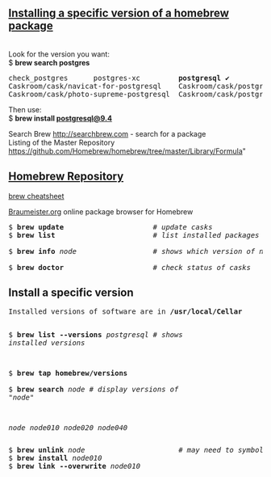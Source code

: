 [<h2>Installing a specific version of a homebrew package</h2>](http://effectif.com/mac-os-x/installing-specific-version-of-homebrew-formula)  
Look for the version you want:   
$ <b>brew search postgres</b>
<pre>
check_postgres      postgres-xc         <b>postgresql</b> ✔        <b>postgresql@9.4</b> ✔    postgresql@9.5      postgrest
Caskroom/cask/navicat-for-postgresql    Caskroom/cask/postgres                  Caskroom/cask/sqlpro-for-postgres
Caskroom/cask/photo-supreme-postgresql  Caskroom/cask/postgrespreferencepane
</pre>

Then use:   
$ <b>brew install postgresql@9.4</b>


Search Brew http://searchbrew.com - search for a package  
Listing of the Master Repository https://github.com/Homebrew/homebrew/tree/master/Library/Formula"

[<h2>Homebrew Repository</h2>](https://github.com/Homebrew/homebrew)

[brew cheatsheet](http://ricostacruz.com/cheatsheets/homebrew.html)

[Braumeister.org](http://braumeister.org)  online package browser for Homebrew
<pre>
$ <b>brew update</b>                     # <em>update casks</em>   
$ <b>brew list</b>                       # <em>list installed packages</em>   

$ <b>brew info</b> <em>node</em>                  # <em>shows which version of node.js <b>will be</b> installed</em>   

$ <b>brew doctor</b>                     # <em>check status of casks</em>  
</pre>

<h2>Install a specific version</h2>
<pre>
Installed versions of software are in <b>/usr/local/Cellar</b>

$ <b>brew list --versions</b> <em>postgresql</em>        # <em>shows installed versions</em>

$ <b>brew tap homebrew/versions</b>  
$ <b>brew search</b> <em>node</em>                      # <em>display versions of "node"</em>

<em>node
node010
node020
node040
</em>
</pre>
<pre>
$ <b>brew unlink</b> <em>node</em>                      # <em>may need to symbol unlink previous version</em>  
$ <b>brew install</b> <em>node010</em>    
$ <b>brew link --overwrite</b> <em>node010</em>   
</pre>
